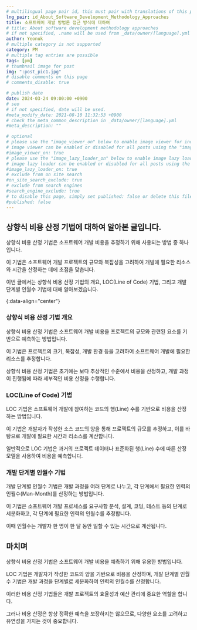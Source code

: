 ```yaml
---
# multilingual page pair id, this must pair with translations of this page. (This name must be unique)
lng_pair: id_About_Software_Development_Methodology_Approaches
title: 소프트웨어 개발 방법론 접근 방식에 대하여
# title: About software development methodology approaches
# if not specified, .name will be used from _data/owner/[language].yml
author: Yeonuk
# multiple category is not supported
category: PM
# multiple tag entries are possible
tags: [pm]
# thumbnail image for post
img: ":post_pic1.jpg"
# disable comments on this page
# comments_disable: true

# publish date
date: 2024-03-24 09:00:00 +0900
# seo
# if not specified, date will be used.
#meta_modify_date: 2021-08-10 11:32:53 +0900
# check the meta_common_description in _data/owner/[language].yml
#meta_description: ""

# optional
# please use the "image_viewer_on" below to enable image viewer for individual pages or posts (_posts/ or [language]/_posts folders).
# image viewer can be enabled or disabled for all posts using the "image_viewer_posts: true" setting in _data/conf/main.yml.
#image_viewer_on: true
# please use the "image_lazy_loader_on" below to enable image lazy loader for individual pages or posts (_posts/ or [language]/_posts folders).
# image lazy loader can be enabled or disabled for all posts using the "image_lazy_loader_posts: true" setting in _data/conf/main.yml.
#image_lazy_loader_on: true
# exclude from on site search
#on_site_search_exclude: true
# exclude from search engines
#search_engine_exclude: true
# to disable this page, simply set published: false or delete this file
#published: false
---
```


<!-- outline-start -->

## 상향식 비용 산정 기법에 대하여 알아본 글입니다.

상향식 비용 산정 기법은 소프트웨어 개발 비용을 추정하기 위해 사용되는 방법 중 하나입니다.

이 기법은 소프트웨어 개발 프로젝트의 규모와 복잡성을 고려하여 개발에 필요한 리소스와 시간을 산정하는 데에 초점을 맞춥니다.

이번 글에서는 상향식 비용 산정 기법의 개요, LOC(Line of Code) 기법, 그리고 개발 단계별 인월수 기법에 대해 알아보겠습니다.

{:data-align="center"}

<!-- outline-end -->

### 상향식 비용 산정 기법 개요

상향식 비용 산정 기법은 소프트웨어 개발 비용을 프로젝트의 규모와 관련된 요소를 기반으로 예측하는 방법입니다.

이 기법은 프로젝트의 크기, 복잡성, 개발 환경 등을 고려하여 소프트웨어 개발에 필요한 리소스를 추정합니다.

상향식 비용 산정 기법은 초기에는 보다 추상적인 수준에서 비용을 산정하고, 개발 과정이 진행됨에 따라 세부적인 비용 산정을 수행합니다.

### LOC(Line of Code) 기법

LOC 기법은 소프트웨어 개발에 참여하는 코드의 행(Line) 수를 기반으로 비용을 산정하는 방법입니다.

이 기법은 개발자가 작성한 소스 코드의 양을 통해 프로젝트의 규모를 추정하고, 이를 바탕으로 개발에 필요한 시간과 리소스를 계산합니다.

일반적으로 LOC 기법은 과거의 프로젝트 데이터나 표준화된 행(Line) 수에 따른 산정 모델을 사용하여 비용을 예측합니다.

### 개발 단계별 인월수 기법

개발 단계별 인월수 기법은 개발 과정을 여러 단계로 나누고, 각 단계에서 필요한 인력의 인월수(Man-Month)를 산정하는 방법입니다.

이 기법은 소프트웨어 개발 프로세스를 요구사항 분석, 설계, 코딩, 테스트 등의 단계로 세분화하고, 각 단계에 필요한 인력의 인월수를 추정합니다.

이때 인월수는 개발자 한 명이 한 달 동안 일할 수 있는 시간으로 계산됩니다.

## 마치며

상향식 비용 산정 기법은 소프트웨어 개발 비용을 예측하기 위해 유용한 방법입니다.

LOC 기법은 개발자가 작성한 코드의 양을 기반으로 비용을 산정하며, 개발 단계별 인월수 기법은 개발 과정을 단계별로 세분화하여 인력의 인월수를 산정합니다.

이러한 비용 산정 기법들은 개발 프로젝트의 효율성과 예산 관리에 중요한 역할을 합니다.

그러나 비용 산정은 항상 정확한 예측을 보장하지는 않으므로, 다양한 요소를 고려하고 유연성을 가지는 것이 중요합니다.
